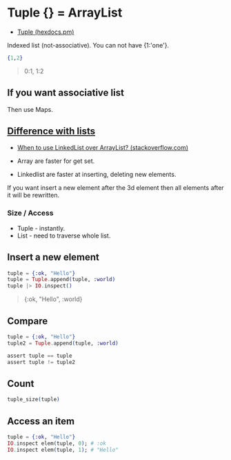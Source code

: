 # Tuple {} = ArrayList

* [Tuple (hexdocs.pm)](https://hexdocs.pm/elixir/Tuple.html)

Indexed list (not-associative). You can not have {1:'one'}.

```ex
{1,2}
```
> 0:1, 1:2

## If you want associative list

Then use Maps.

## [Difference with lists](https://elixir-lang.org/getting-started/basic-types.html#lists-or-tuples)

* [When to use LinkedList over ArrayList? (stackoverflow.com)](https://stackoverflow.com/questions/322715/when-to-use-linkedlist-over-arraylist)

* Array are faster for get set.
* Linkedlist are faster at inserting, deleting new elements.

If you want insert a new element after the 3d element then all elements after it will be rewritten.

### Size / Access

* Tuple - instantly.
* List - need to traverse whole list.

## Insert a new element

```ex
tuple = {:ok, "Hello"}
tuple = Tuple.append(tuple, :world)
tuple |> IO.inspect()
```
> {:ok, "Hello", :world}

## Compare

```ex
tuple = {:ok, "Hello"}
tuple2 = Tuple.append(tuple, :world)

assert tuple == tuple
assert tuple != tuple2
```

## Count

```ex
tuple_size(tuple)
```

## Access an item

```ex
tuple = {:ok, "Hello"}
IO.inspect elem(tuple, 0); # :ok
IO.inspect elem(tuple, 1); # "Hello"
```
